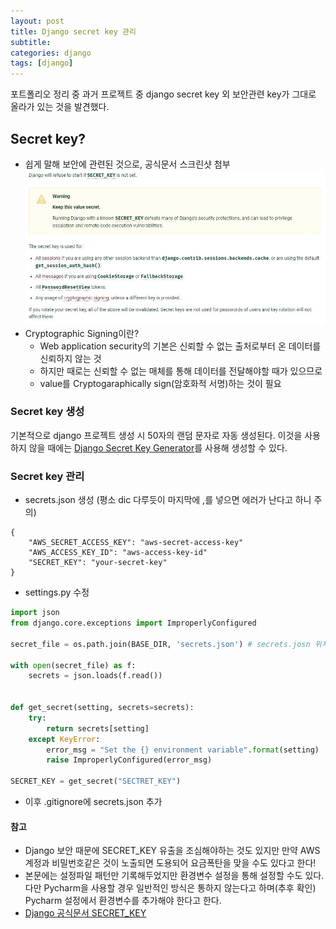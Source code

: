```yaml
---
layout: post
title: Django secret key 관리
subtitle: 
categories: django
tags: [django]
---
```


포트폴리오 정리 중 과거 프로젝트 중 django secret key 외 보안관련 key가 그대로 올라가 있는 것을 발견했다.

## Secret key?
  - 쉽게 말해 보안에 관련된 것으로, 공식문서 스크린샷 첨부
  ![docs](/img/secretkey.JPG)
  - Cryptographic Signing이란?
     - Web application security의 기본은 신뢰할 수 없는 출처로부터 온 데이터를 신뢰하지 않는 것
     - 하지만 때로는 신뢰할 수 없는 매체를 통해 데이터를 전달해야할 때가 있으므로
     - value를 Cryptogaraphically sign(암호화적 서명)하는 것이 필요
  
### Secret key 생성
기본적으로 django 프로젝트 생성 시 50자의 랜덤 문자로 자동 생성된다. 이것을 사용하지 않을 때에는 [Django Secret Key Generator](https://miniwebtool.com/django-secret-key-generator/)를 사용해 생성할 수 있다.

### Secret key 관리
  - secrets.json 생성 (평소 dic 다루듯이 마지막에 ,를 넣으면 에러가 난다고 하니 주의)
```
{
    "AWS_SECRET_ACCESS_KEY": "aws-secret-access-key"
    "AWS_ACCESS_KEY_ID": "aws-access-key-id"
    "SECRET_KEY": "your-secret-key"
}
```
  - settings.py 수정
```python
import json
from django.core.exceptions import ImproperlyConfigured

secret_file = os.path.join(BASE_DIR, 'secrets.json') # secrets.josn 위치 명시

with open(secret_file) as f:
    secrets = json.loads(f.read())


def get_secret(setting, secrets=secrets):
    try:
        return secrets[setting]
    except KeyError:
        error_msg = "Set the {} environment variable".format(setting)
        raise ImproperlyConfigured(error_msg)

SECRET_KEY = get_secret("SECTRET_KEY")
```

  - 이후 .gitignore에 secrets.json 추가



#### 참고
  - Django 보안 때문에 SECRET_KEY 유출을 조심해야하는 것도 있지만 만약 AWS 계정과 비밀번호같은 것이 노출되면 도용되어 요금폭탄을 맞을 수도 있다고 한다!
  - 본문에는 설정파일 패턴만 기록해두었지만 환경변수 설정을 통해 설정할 수도 있다. 다만 Pycharm을 사용할 경우 일반적인 방식은 통하지 않는다고 하며(추후 확인) Pycharm 설정에서 환경변수를 추가해야 한다고 한다.
  - [Django 공식문서 SECRET_KEY](https://docs.djangoproject.com/en/4.1/ref/settings/#std:setting-SECRET_KEY)